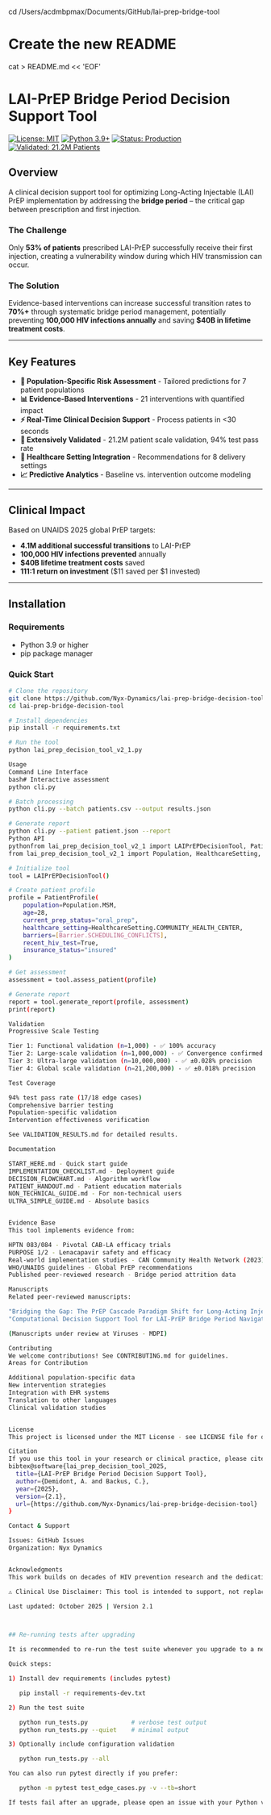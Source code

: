 cd /Users/acdmbpmax/Documents/GitHub/lai-prep-bridge-tool

# Create the new README
cat > README.md << 'EOF'
# LAI-PrEP Bridge Period Decision Support Tool

[![License: MIT](https://img.shields.io/badge/License-MIT-yellow.svg)](LICENSE)
[![Python 3.9+](https://img.shields.io/badge/python-3.9+-blue.svg)](https://www.python.org/downloads/)
[![Status: Production](https://img.shields.io/badge/status-production-green.svg)]()
[![Validated: 21.2M Patients](https://img.shields.io/badge/validated-21.2M_patients-brightgreen.svg)]()

## Overview

A clinical decision support tool for optimizing Long-Acting Injectable (LAI) PrEP implementation by addressing the **bridge period** – the critical gap between prescription and first injection.

### The Challenge

Only **53% of patients** prescribed LAI-PrEP successfully receive their first injection, creating a vulnerability window during which HIV transmission can occur.

### The Solution

Evidence-based interventions can increase successful transition rates to **70%+** through systematic bridge period management, potentially preventing **100,000 HIV infections annually** and saving **$40B in lifetime treatment costs**.

---

## Key Features

- **🎯 Population-Specific Risk Assessment** - Tailored predictions for 7 patient populations
- **📊 Evidence-Based Interventions** - 21 interventions with quantified impact
- **⚡ Real-Time Clinical Decision Support** - Process patients in <30 seconds
- **🔬 Extensively Validated** - 21.2M patient scale validation, 94% test pass rate
- **🏥 Healthcare Setting Integration** - Recommendations for 8 delivery settings
- **📈 Predictive Analytics** - Baseline vs. intervention outcome modeling

---

## Clinical Impact

Based on UNAIDS 2025 global PrEP targets:

- **4.1M additional successful transitions** to LAI-PrEP
- **100,000 HIV infections prevented** annually  
- **$40B lifetime treatment costs** saved
- **111:1 return on investment** ($11 saved per $1 invested)

---

## Installation

### Requirements

- Python 3.9 or higher
- pip package manager

### Quick Start
```bash
# Clone the repository
git clone https://github.com/Nyx-Dynamics/lai-prep-bridge-decision-tool.git
cd lai-prep-bridge-decision-tool

# Install dependencies
pip install -r requirements.txt

# Run the tool
python lai_prep_decision_tool_v2_1.py

Usage
Command Line Interface
bash# Interactive assessment
python cli.py

# Batch processing
python cli.py --batch patients.csv --output results.json

# Generate report
python cli.py --patient patient.json --report
Python API
pythonfrom lai_prep_decision_tool_v2_1 import LAIPrEPDecisionTool, PatientProfile
from lai_prep_decision_tool_v2_1 import Population, HealthcareSetting, Barrier

# Initialize tool
tool = LAIPrEPDecisionTool()

# Create patient profile
profile = PatientProfile(
    population=Population.MSM,
    age=28,
    current_prep_status="oral_prep",
    healthcare_setting=HealthcareSetting.COMMUNITY_HEALTH_CENTER,
    barriers=[Barrier.SCHEDULING_CONFLICTS],
    recent_hiv_test=True,
    insurance_status="insured"
)

# Get assessment
assessment = tool.assess_patient(profile)

# Generate report
report = tool.generate_report(profile, assessment)
print(report)

Validation
Progressive Scale Testing

Tier 1: Functional validation (n=1,000) - ✅ 100% accuracy
Tier 2: Large-scale validation (n=1,000,000) - ✅ Convergence confirmed
Tier 3: Ultra-large validation (n=10,000,000) - ✅ ±0.028% precision
Tier 4: Global scale validation (n=21,200,000) - ✅ ±0.018% precision

Test Coverage

94% test pass rate (17/18 edge cases)
Comprehensive barrier testing
Population-specific validation
Intervention effectiveness verification

See VALIDATION_RESULTS.md for detailed results.

Documentation

START_HERE.md - Quick start guide
IMPLEMENTATION_CHECKLIST.md - Deployment guide
DECISION_FLOWCHART.md - Algorithm workflow
PATIENT_HANDOUT.md - Patient education materials
NON_TECHNICAL_GUIDE.md - For non-technical users
ULTRA_SIMPLE_GUIDE.md - Absolute basics


Evidence Base
This tool implements evidence from:

HPTN 083/084 - Pivotal CAB-LA efficacy trials
PURPOSE 1/2 - Lenacapavir safety and efficacy
Real-world implementation studies - CAN Community Health Network (2023)
WHO/UNAIDS guidelines - Global PrEP recommendations
Published peer-reviewed research - Bridge period attrition data

Manuscripts
Related peer-reviewed manuscripts:

"Bridging the Gap: The PrEP Cascade Paradigm Shift for Long-Acting Injectable HIV Prevention" - Clinical implementation strategies
"Computational Decision Support Tool for LAI-PrEP Bridge Period Navigation" - Technical validation

(Manuscripts under review at Viruses - MDPI)

Contributing
We welcome contributions! See CONTRIBUTING.md for guidelines.
Areas for Contribution

Additional population-specific data
New intervention strategies
Integration with EHR systems
Translation to other languages
Clinical validation studies


License
This project is licensed under the MIT License - see LICENSE file for details.

Citation
If you use this tool in your research or clinical practice, please cite:
bibtex@software{lai_prep_decision_tool_2025,
  title={LAI-PrEP Bridge Period Decision Support Tool},
  author={Demidont, A. and Backus, C.},
  year={2025},
  version={2.1},
  url={https://github.com/Nyx-Dynamics/lai-prep-bridge-decision-tool}
}

Contact & Support

Issues: GitHub Issues
Organization: Nyx Dynamics


Acknowledgments
This work builds on decades of HIV prevention research and the dedication of healthcare providers implementing PrEP globally. Special thanks to the participants of clinical trials whose contributions made this tool possible.

⚠️ Clinical Use Disclaimer: This tool is intended to support, not replace, clinical judgment. All treatment decisions should be made in consultation with qualified healthcare providers.

Last updated: October 2025 | Version 2.1



## Re-running tests after upgrading

It is recommended to re-run the test suite whenever you upgrade to a new version of the tool or update dependencies. This helps catch regressions in population logic, barrier handling, configuration, JSON export, and prediction methods.

Quick steps:

1) Install dev requirements (includes pytest)

   pip install -r requirements-dev.txt

2) Run the test suite

   python run_tests.py            # verbose test output
   python run_tests.py --quiet    # minimal output

3) Optionally include configuration validation

   python run_tests.py --all

You can also run pytest directly if you prefer:

   python -m pytest test_edge_cases.py -v --tb=short

If tests fail after an upgrade, please open an issue with your Python version, OS, the failing test names, and the console output.
